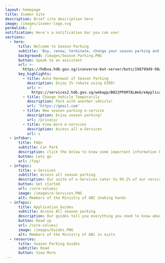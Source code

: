```yaml
---
layout: homepage
title: Isomer Site
description: Brief site description here
image: /images/isomer-logo.svg
permalink: /
notification: Here's a notification bar you can use!
sections:
  - hero:
      title: Welcome to Season Parking
      subtitle: 'Buy, renew, terminate, change your season parking and more!'
      background: /images/Season Parking.PNG
      button: Speak to an assistant
      url: >-
        https://hdbva.hdb.gov.sg/iconverse-bot-server/bots/198799d9-98a0-4e3f-8bfe-f2aebaf2c9c5/preview
      key_highlights:
        - title: Auto Renewal of Season Parking
          description: Enjoy 2% rebate using GIRO!
          url: >-
            https://services2.hdb.gov.sg/webapp/BN22PPORTALWeb/eApplication/BN22PApplicationTerms.jsp
        - title: Change Vehicle Temporarily
          description: Park with another vehicle!
          url: 'https://gmail.com'
        - title: New season parking e-service
          description: Enjoy season parking!
          url: /privacy/
        - title: View more e-services
          description: Access all e-Services
          url: s
  - infobar:
      title: FAQs
      subtitle: Car Park
      description: click the below to know some important information before transacting
      button: Lets go
      url: /faq/
  - infopic:
      title: e-Services
      subtitle: Access all season parking
      description: Our suite of e-Services cater to 99.2% of our services!
      button: Get started
      url: /core-values/
      image: /images/e-Services.PNG
      alt: Members of the Ministry of ABC shaking hands
  - infopic:
      title: Application Guides
      subtitle: Access All season parking
      description: Our guides tell you everything you need to know about season parking
      button: Read up
      url: /core-values/
      image: /images/Guides.PNG
      alt: Members of the Ministry of ABC in suits
  - resources:
      title: Season Parking Guides
      subtitle: Read
      button: View More
---
```

